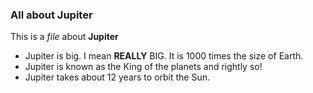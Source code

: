 ### All about Jupiter

This is a *file* about **Jupiter**

- Jupiter is big. I mean **REALLY** BIG. It is 1000 times the size of Earth.
- Jupiter is known as the King of the planets and rightly so!
- Jupiter takes about 12 years to orbit the Sun.
